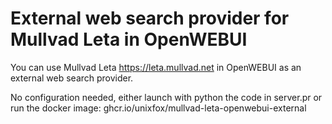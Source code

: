 # External web search provider for Mullvad Leta in OpenWEBUI

You can use Mullvad Leta https://leta.mullvad.net in OpenWEBUI as an external web search provider.

No configuration needed, either launch with python the code in server.pr or run the docker image: ghcr.io/unixfox/mullvad-leta-openwebui-external
